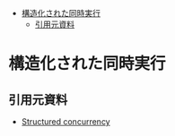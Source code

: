 - [構造化された同時実行](#構造化された同時実行)
  - [引用元資料](#引用元資料)


# 構造化された同時実行

## 引用元資料

- [Structured concurrency](https://elizarov.medium.com/structured-concurrency-722d765aa952)


